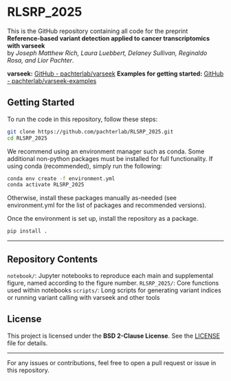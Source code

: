 # RLSRP_2025

This is the GitHub repository containing all code for the preprint  
**Reference-based variant detection applied to cancer transcriptomics with varseek**  
by *Joseph Matthew Rich, Laura Luebbert, Delaney Sullivan, Reginaldo Rosa, and Lior Pachter*.

**varseek:** [GitHub - pachterlab/varseek](https://github.com/pachterlab/varseek.git)
**Examples for getting started:** [GitHub - pachterlab/varseek-examples](https://github.com/pachterlab/varseek-examples.git)

## Getting Started

To run the code in this repository, follow these steps:

```sh
git clone https://github.com/pachterlab/RLSRP_2025.git
cd RLSRP_2025
```

We recommend using an environment manager such as conda. Some additional non-python packages must be installed for full functionality. If using conda (recommended), simply run the following:

```sh
conda env create -f environment.yml
conda activate RLSRP_2025
```

Otherwise, install these packages manually as-needed (see environment.yml for the list of packages and recommended versions).

Once the environment is set up, install the repository as a package.

```sh
pip install .
```

---

## Repository Contents

`notebook/`: Jupyter notebooks to reproduce each main and supplemental figure, named according to the figure number.
`RLSRP_2025/`: Core functions used within notebooks
`scripts/`: Long scripts for generating variant indices or running variant calling with varseek and other tools

## License  
This project is licensed under the **BSD 2-Clause License**. See the [LICENSE](LICENSE) file for details.

---

For any issues or contributions, feel free to open a pull request or issue in this repository.
